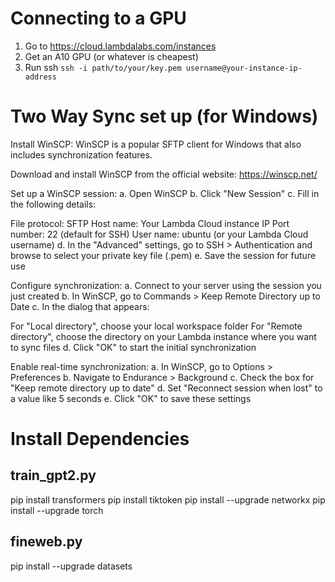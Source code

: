 # Connecting to a GPU

1. Go to https://cloud.lambdalabs.com/instances
2. Get an A10 GPU (or whatever is cheapest)
3. Run ssh `ssh -i path/to/your/key.pem username@your-instance-ip-address`

# Two Way Sync set up (for Windows)

Install WinSCP:
WinSCP is a popular SFTP client for Windows that also includes synchronization features.

Download and install WinSCP from the official website: https://winscp.net/

Set up a WinSCP session:
a. Open WinSCP
b. Click "New Session"
c. Fill in the following details:

File protocol: SFTP
Host name: Your Lambda Cloud instance IP
Port number: 22 (default for SSH)
User name: ubuntu (or your Lambda Cloud username)
d. In the "Advanced" settings, go to SSH > Authentication and browse to select your private key file (.pem)
e. Save the session for future use

Configure synchronization:
a. Connect to your server using the session you just created
b. In WinSCP, go to Commands > Keep Remote Directory up to Date
c. In the dialog that appears:

For "Local directory", choose your local workspace folder
For "Remote directory", choose the directory on your Lambda instance where you want to sync files
d. Click "OK" to start the initial synchronization

Enable real-time synchronization:
a. In WinSCP, go to Options > Preferences
b. Navigate to Endurance > Background
c. Check the box for "Keep remote directory up to date"
d. Set "Reconnect session when lost" to a value like 5 seconds
e. Click "OK" to save these settings

# Install Dependencies

## train_gpt2.py

pip install transformers
pip install tiktoken
pip install --upgrade networkx
pip install --upgrade torch

## fineweb.py

pip install --upgrade datasets
